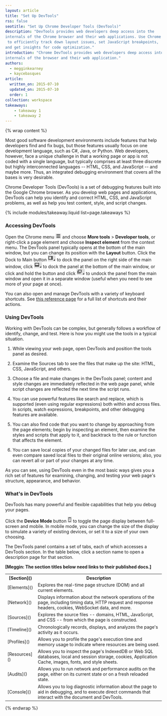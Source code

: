 ```yaml
---
layout: article
title: "Set Up DevTools"
rss: false
seotitle: "Set Up Chrome Developer Tools (DevTools)"
description: "DevTools provides web developers deep access into the 
internals of the Chrome browser and their web applications. Use Chrome DevTools
 to efficiently track down layout issues, set JavaScript breakpoints, 
and get insights for code optimization."
introduction: "Chrome DevTools provides web developers deep access into the 
internals of the browser and their web application."
authors:
  - megginkearney
  - kaycebasques
article:
  written_on: 2015-07-10
  updated_on: 2015-07-10
  order: 1
collection: workspace
takeaways:
    - takeaway 1
    - takeaway 2
---
```


{% wrap content %}

Most good software development environments include features that help developers find and fix bugs, but those features usually focus on one development language, such as C#, Java, or Python. Web developers, however, face a unique challenge in that a working page or app is not coded with a single language, but typically comprises at least three discrete but highly interconnected languages -- HTML, CSS, and JavaScript -- and maybe more. Thus, an integrated debugging environment that covers all the bases is very desirable.

Chrome Developer Tools (DevTools) is a set of debugging features built into the Google Chrome browser. As you develop web pages and applications, DevTools can help you identify and correct HTML, CSS, and JavaScript problems, as well as help you test content, style, and script changes.

{% include modules/takeaway.liquid list=page.takeaways %}

### Accessing DevTools

Open the Chrome menu ![Chrome menu](imgs/chrome_menu_button.png) and choose **More tools** > **Developer tools**, or right-click a page element and choose **Inspect element** from the context menu. The DevTools panel typically opens at the bottom of the main window, but you can change its position with the **Layout** button. Click the Dock to Main button ![Dock to main](imgs/dock_to_main_button.png) to dock the panel on the right side of the main window, click ![Dock to bottom](imgs/dock_to_bottom_button.png) to dock the panel at the bottom of the main window, or click and hold the button and click ![Undock](imgs/undock_button.png) to undock the panel from the main window and open it in a separate window (useful when you need to see more of your page at once).

You can also open and manage DevTools with a variety of keyboard shortcuts. See [this reference page](https://web-central.appspot.com/web/tools/iterate/inspect-styles/shortcuts?hl=en) for a full list of shortcuts and their actions.

### Using DevTools

Working with DevTools can be complex, but generally follows a workflow of identify, change, and test. Here is how you might use the tools in a typical situation.

1. While viewing your web page, open DevTools and position the tools panel as desired.

2. Examine the Sources tab to see the files that make up the site: HTML, CSS, JavaScript, and others.

3. Choose a file and make changes in the DevTools panel; content and style changes are immediately reflected in the web page panel, while script changes are reflected the next time the script runs.

4. You can use powerful features like search and replace, which is supported (even using regular expressions) both within and across files. In scripts, watch expressions, breakpoints, and other debugging features are available.

5. You can also find code that you want to change by approaching from the page elements; begin by inspecting an element, then examine the styles and scripts that apply to it, and backtrack to the rule or function that affects the element.

6. You can save local copies of your changed files for later use, and can even compare saved local files to their original online versions; also, you can revert all or part of your changes at any time.

As you can see, using DevTools even in the most basic ways gives you a rich set of features for examining, changing, and testing your web page's structure, appearance, and behavior.

### What's in DevTools

DevTools has many powerful and flexible capabilities that help you debug your pages. 

Click the **Device Mode** button ![Device mode](imgs/device_mode_button.png) to toggle the page display between full-screen and mobile. In mobile mode, you can change the size of the display to simulate a variety of existing devices, or set it to a size of your own choosing.

The DevTools panel contains a set of tabs, each of which accesses a DevTools section. In the table below, click a section name to open a description page for that section.

**[Meggin: The section titles below need links to their published docs.]**

<table>
  <tr>
    <th>[Section]()</th>
    <th>Description</th>
  </tr>
  <tr>
    <td>[Elements]()</td>
    <td>Explores the real-time page structure (DOM) and all current elements.</td>
  </tr>
  <tr>
    <td>[Network]()</td>
    <td>Displays information about the network operations of the page, including timing data, HTTP request and response headers, cookies, WebSocket data, and more.</td>
  </tr>
  <tr>
    <td>[Sources]()</td>
    <td>Explores the source files -- domains, HTML, JavaScript, and CSS -- from which the page is constructed.</td>
  </tr>
  <tr>
    <td>[Timeline]()</td>
    <td>Chronologically records, displays, and analyzes the page's activity as it occurs.</td>
  </tr>
  <tr>
    <td>[Profiles]()</td>
    <td>Allows you to profile the page's execution time and memory usage to indicate where resources are being used.</td>
  </tr>
  <tr>
    <td>[Resources]()</td>
    <td>Allows you to inspect the page's IndexedDB or Web SQL databases, local and session storage, cookies, Application Cache, images, fonts, and style sheets.</td>
  </tr>
  <tr>
    <td>[Audits]()</td>
    <td>Allows you to run network and performance audits on the page, either on its current state or on a fresh reloaded state.</td>
  </tr>
  <tr>
    <td>[Console]()</td>
    <td>Allows you to log diagnostic information about the page to aid in debugging, and to execute direct commands that interact with the document and DevTools.</td>
  </tr>
</table>

{% endwrap %}
